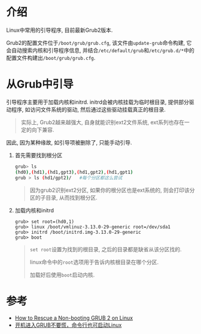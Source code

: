 # 介绍

Linux中常用的引导程序, 目前最新Grub2版本.

Grub2的配置文件位于`/boot/grub/grub.cfg`, 该文件由`update-grub`命令构建, 它会自动搜索内核和引导程序信息, 并结合`/etc/default/grub`和`/etc/grub.d/*`中的配置文件构建出`/boot/grub/grub.cfg`.

# 从Grub中引导

引导程序主要用于加载内核和initrd. initrd会被内核挂载为临时根目录, 提供部分驱动程序, 如访问文件系统的驱动, 然后通过这些驱动挂载真正的根目录.

> 实际上, Grub2越来越强大, 自身就能识别ext2文件系统, ext系列也存在一定的向下兼容.

因此, 因为某种缘故, 如引导项被删除了, 只能手动引导.

1. 首先需要找到根分区

   ```bash
   grub> ls
   (hd0),(hd1),(hd1,gpt3),(hd1,gpt2),(hd1,gpt1)
   grub > ls (hd1/gpt2)/   #每个分区都这么尝试
   ```

   > 因为grub2识别ext2分区, 如果你的根分区也是ext系统的, 则会打印该分区的子目录, 从而找到根分区.

2. 加载内核和initrd

    ```grub
    grub> set root=(hd0,1)
    grub> linux /boot/vmlinuz-3.13.0-29-generic root=/dev/sda1
    grub> initrd /boot/initrd.img-3.13.0-29-generic
    grub> boot
    ```
    
    > `set root`设置为找到的根目录, 之后的目录都是缺省从该分区找的.
    >
    > linux命令中的`root`选项用于告诉内核根目录在哪个分区.
    >
    > 加载好后使用`boot`启动内核.
    

# 参考

* [How to Rescue a Non-booting GRUB 2 on Linux](https://www.linux.com/learn/how-rescue-non-booting-grub-2-linux)
* [开机进入GRUB不要慌，命令行也可启动Linux](https://www.cnblogs.com/zztian/p/10289083.html)
